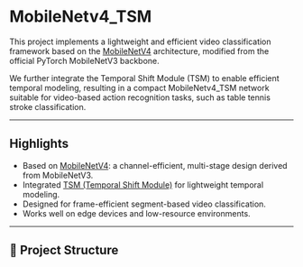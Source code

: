 # MobileNetv4_TSM

This project implements a lightweight and efficient video classification framework based on the [MobileNetV4](https://arxiv.org/abs/2404.10518) architecture, modified from the official PyTorch MobileNetV3 backbone.

We further integrate the Temporal Shift Module (TSM) to enable efficient temporal modeling, resulting in a compact MobileNetv4_TSM network suitable for video-based action recognition tasks, such as table tennis stroke classification.

---

## Highlights

-  Based on [MobileNetV4](https://arxiv.org/abs/2404.10518): a channel-efficient, multi-stage design derived from MobileNetV3.
-  Integrated [TSM (Temporal Shift Module)](https://arxiv.org/abs/1811.08383) for lightweight temporal modeling.
-  Designed for frame-efficient segment-based video classification.
-  Works well on edge devices and low-resource environments.


---

## 📁 Project Structure


